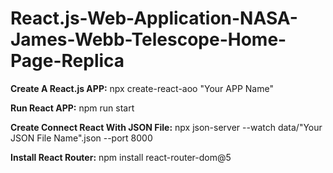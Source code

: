 # React.js-Web-Application-NASA-James-Webb-Telescope-Home-Page-Replica

**Create A React.js APP:**
npx create-react-aoo "Your APP Name"

**Run React APP:**
npm run start

**Create Connect React With JSON File:**
npx json-server --watch data/"Your JSON File Name".json --port 8000

**Install React Router:**
npm install react-router-dom@5

